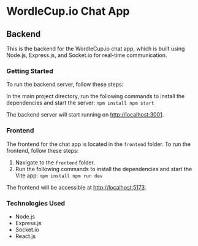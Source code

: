 # WordleCup.io Chat App

## Backend

This is the backend for the WordleCup.io chat app, which is built using Node.js, Express.js, and Socket.io for real-time communication.

### Getting Started

To run the backend server, follow these steps:

 In the main project directory, run the following commands to install the dependencies and start the server: `npm install npm start`
 
The backend server will start running on [http://localhost:3001](http://localhost:3001/).

### Frontend

The frontend for the chat app is located in the `frontend` folder. To run the frontend, follow these steps:

1. Navigate to the `frontend` folder.
2. Run the following commands to install the dependencies and start the Vite app: `npm install npm run dev`

The frontend will be accessible at [http://localhost:5173](http://localhost:5173/).

### Technologies Used

- Node.js
- Express.js
- Socket.io
- React.js
